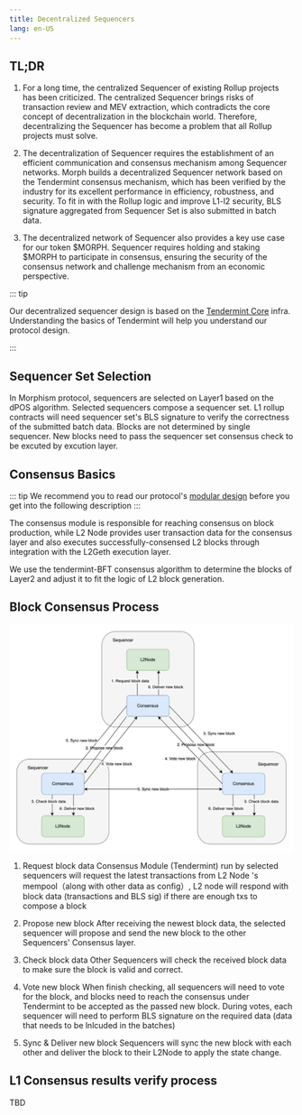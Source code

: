 ```yaml
---
title: Decentralized Sequencers
lang: en-US
---
```



## TL;DR

1. For a long time, the centralized Sequencer of existing Rollup projects has been criticized. The centralized Sequencer brings risks of transaction review and MEV extraction, which contradicts the core concept of decentralization in the blockchain world. Therefore, decentralizing the Sequencer has become a problem that all Rollup projects must solve.

2. The decentralization of Sequencer requires the establishment of an efficient communication and consensus mechanism among Sequencer networks. Morph builds a decentralized Sequencer network based on the Tendermint consensus mechanism, which has been verified by the industry for its excellent performance in efficiency, robustness, and security. To fit in with the Rollup logic and improve L1-l2 security, BLS signature aggregated from Sequencer Set is also submitted in batch data.

3. The decentralized network of Sequencer also provides a key use case for our token $MORPH. Sequencer requires holding and staking $MORPH to participate in consensus, ensuring the security of the consensus network and challenge mechanism from an economic perspective.



::: tip <nbsp />

Our decentralized sequencer design is based on the [Tendermint Core](https://docs.tendermint.com/v0.34/) infra. Understanding the basics of Tendermint will help you understand our protocol design.

:::

## Sequencer Set Selection

In Morphism protocol, sequencers are selected on Layer1 based on the dPOS algorithm. Selected sequencers compose a sequencer set. L1 rollup contracts will need sequencer set's BLS signature to verify the correctness of the submitted batch data.
Blocks are not determined by single sequencer. New blocks need to pass the sequencer set consensus check to be excuted by excution layer.

## Consensus Basics
::: tip <nbsp />
 We recommend you to read our protocol's [modular design](./Architecture.md) before you get into the following description
:::

The consensus module is responsible for reaching consensus on block production, while L2 Node provides user transaction data for the consensus layer and also executes successfully-consensed L2 blocks through integration with the L2Geth execution layer. 

We use the tendermint-BFT consensus algorithm to determine the blocks of Layer2 and adjust it to fit the logic of L2 block generation.


## Block Consensus Process

![consensusBasic](../../assets/docs/protocol/Dese/consensusBlock.png)


1. Request block data
Consensus Module (Tendermint) run by selected sequencers will request the latest transactions from L2 Node 's mempool（along with other data as config）, L2 node will respond with block data (transactions and BLS sig) if there are enough txs to compose a block

2. Propose new block
After receiving the newest block data, the selected sequencer will propose and send the new block to the other Sequencers' Consensus layer.

3. Check block data
 Other Sequencers will check the received block data to make sure the block is valid and correct.

4. Vote new block
When finish checking, all sequencers will need to vote for the block, and blocks need to reach the consensus under Tendermint to be accepted as the passed new block. During votes, each sequencer will need to perform BLS signature on the required data (data that needs to be lnlcuded in the batches)

5. Sync & Deliver new block
Sequencers will sync the new block with each other and deliver the block to their L2Node to apply the state change.

## L1 Consensus results verify process

TBD